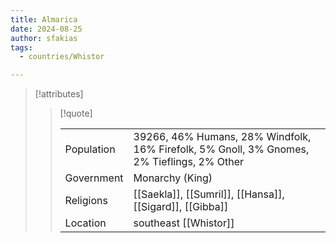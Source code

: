 ```yaml
---
title: Almarica
date: 2024-08-25
author: sfakias
tags:
  - countries/Whistor

---
```

> [!attributes]
> 
> > [!quote]
> >
> > | | |
> > | --- | --- |
> > | Population | 39266, 46% Humans, 28% Windfolk, 16% Firefolk, 5% Gnoll, 3% Gnomes, 2% Tieflings, 2% Other |
> > | Government | Monarchy (King) |
> > | Religions | [[Saekla]], [[Sumril]], [[Hansa]], [[Sigard]], [[Gibba]] |
> > | Location | southeast [[Whistor]] |
